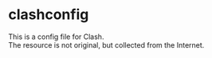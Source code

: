 # clashconfig
This is a config file for Clash. <br>
The resource is not original, but collected from the Internet.
